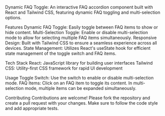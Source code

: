 Dynamic FAQ Toggle:
    An interactive FAQ accordion component built with React and Tailwind CSS, featuring dynamic FAQ toggling and multi-selection options.

Features
    Dynamic FAQ Toggle: Easily toggle between FAQ items to show or hide content.
    Multi-Selection Toggle: Enable or disable multi-selection mode to allow for selecting multiple FAQ items simultaneously.
    Responsive Design: Built with Tailwind CSS to ensure a seamless experience across all devices.
    State Management: Utilizes React's useState hook for efficient state management of the toggle switch and FAQ items.
    
Tech Stack
    React: JavaScript library for building user interfaces
    Tailwind CSS: Utility-first CSS framework for rapid UI development

Usage
    Toggle Switch: Use the switch to enable or disable multi-selection mode.
    FAQ Items: Click on an FAQ item to toggle its content. In multi-selection mode, multiple items can be expanded simultaneously.

Contributing
    Contributions are welcome! Please fork the repository and create a pull request with your changes. Make sure to follow the code style and add appropriate tests.
